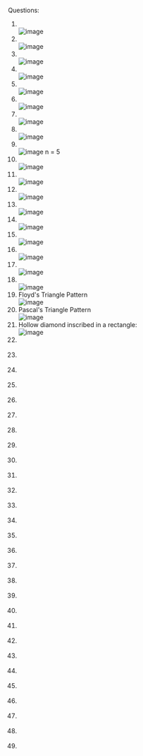 Questions:
1) <br/> ![image](https://github.com/sandeeptemp11/mystuff/assets/134224176/5ed8772a-1435-4bfd-8b56-5d83bd4e7369) <br/>
2) <br/> ![image](https://github.com/sandeeptemp11/mystuff/assets/134224176/fcb08c3b-1faf-49a4-baaa-9f75316c6440) <br/>
3) <br/> ![image](https://github.com/sandeeptemp11/mystuff/assets/134224176/5e6d308d-bdb9-4055-81f8-1f65be74057e) <br/>
4) <br/> ![image](https://github.com/sandeeptemp11/mystuff/assets/134224176/a9613ee0-b04e-4569-a4c2-6857f3bc9fa9) <br/>
5) <br/> ![image](https://github.com/sandeeptemp11/mystuff/assets/134224176/f29761a3-4e37-4b2a-8314-ab7894de48bd) <br/>
6) <br/> ![image](https://github.com/sandeeptemp11/mystuff/assets/134224176/07bfa1e3-43e4-4653-97af-831bd6dfe52d) <br/>
7) <br/> ![image](https://github.com/sandeeptemp11/mystuff/assets/134224176/6358a050-8443-4dbb-b872-e1985ed0337d) <br/>
8) <br/> ![image](https://github.com/sandeeptemp11/mystuff/assets/134224176/24ca4cc2-5050-41dd-b6f8-53992cd58c65) <br/>
1) <br/> ![image](https://github.com/sandeeptemp11/mystuff/assets/134224176/937f4224-c9c7-407e-9d6b-8b0762c4a933) n = 5 <br/>
1) <br/> ![image](https://github.com/sandeeptemp11/mystuff/assets/134224176/928faa0d-d657-402a-ae13-58c6504dab4d) <br/>
1) <br/> ![image](https://github.com/sandeeptemp11/mystuff/assets/134224176/4148cee8-0741-4970-b092-38ad9c78e1d1) <br/>
1) <br/> ![image](https://github.com/sandeeptemp11/mystuff/assets/134224176/c94648f0-a4db-4a7e-872d-ead39d9dc040) <br/>
1) <br/> ![image](https://github.com/sandeeptemp11/mystuff/assets/134224176/5084ed8a-ab27-43b0-be0e-37569dab968d) <br/>
1) <br/> ![image](https://github.com/sandeeptemp11/mystuff/assets/134224176/45bed9eb-c575-4ed5-882b-43498cc4eef0) <br/>
1) <br/> ![image](https://github.com/sandeeptemp11/mystuff/assets/134224176/1ca63824-42e1-4b6f-9996-70a388ac990e) <br/>
1) <br/> ![image](https://github.com/sandeeptemp11/mystuff/assets/134224176/47ba27ec-bac6-4c7c-980b-c895f71ad0a6) <br/>
1) <br/> ![image](https://github.com/sandeeptemp11/mystuff/assets/134224176/aec78849-9242-460b-8a19-b481f999602b) <br/>
1) <br/> ![image](https://github.com/sandeeptemp11/mystuff/assets/134224176/694d0b9f-b910-461f-91ed-5dac4b8565fc) <br/>
1) Floyd's Triangle Pattern <br/> ![image](https://github.com/sandeeptemp11/mystuff/assets/134224176/59057ddc-3a81-4b8c-b8cd-e5c017e98d53) <br/>
1) Pascal's Triangle Pattern <br/> ![image](https://github.com/sandeeptemp11/mystuff/assets/134224176/35aa13dd-b308-4f15-95b2-6546cebde4d0) <br/>
1) Hollow diamond inscribed in a rectangle: <br/> ![image](https://github.com/sandeeptemp11/mystuff/assets/134224176/3eeb33c5-3ddb-459e-b2f1-fe7916eaa2c3) <br/>
1) <br/> <br/>
1) <br/> <br/>
1) <br/> <br/>
1) <br/> <br/>
1) <br/> <br/>
1) <br/> <br/>
1) <br/> <br/>
1) <br/> <br/>
1) <br/> <br/>
1) <br/> <br/>
1) <br/> <br/>
1) <br/> <br/>
1) <br/> <br/>
1) <br/> <br/>
1) <br/> <br/>
1) <br/> <br/>
1) <br/> <br/>
1) <br/> <br/>
1) <br/> <br/>
1) <br/> <br/>
1) <br/> <br/>
1) <br/> <br/>
1) <br/> <br/>
1) <br/> <br/>
1) <br/> <br/>
1) <br/> <br/>
1) <br/> <br/>
1) <br/> <br/>
